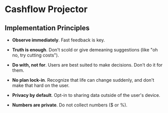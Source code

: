# Cashflow Projector

## Implementation Principles

- **Observe immediately**. Fast feedback is key.
- **Truth is enough**. Don't scold or give demeaning suggestions (like "oh no, try cutting costs").
- **Do with, not for**. Users are best suited to make decisions. Don't do it for them.
- **No plan lock-in**. Recognize that life can change suddenly, and don't make that hard on the user.

- **Privacy by default**. Opt-in to sharing data outside of the user's device.
- **Numbers are private**. Do not collect numbers ($ or %).
